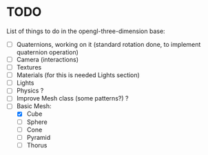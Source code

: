 # TODO

List of things to do in the opengl-three-dimension base:

- [ ] Quaternions, working on it (standard rotation done, to implement quaternion operation)
- [ ] Camera (interactions)
- [ ] Textures
- [ ] Materials (for this is needed Lights section)
- [ ] Lights
- [ ] Physics ?
- [ ] Improve Mesh class (some patterns?) ?
- [ ] Basic Mesh:
    - [x] Cube
    - [ ] Sphere
    - [ ] Cone
    - [ ] Pyramid
    - [ ] Thorus
